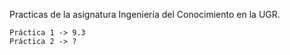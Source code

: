 Practicas de la asignatura Ingeniería del Conocimiento en la UGR.

	Práctica 1 -> 9.3
	Práctica 2 -> ?

